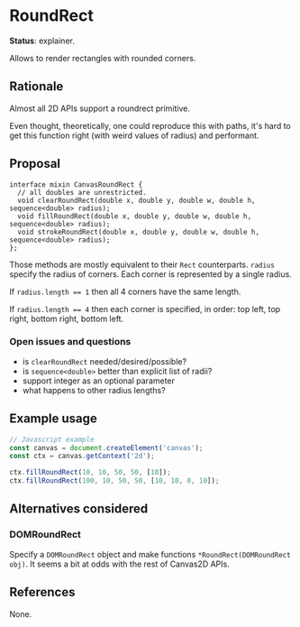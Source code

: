 RoundRect
=========
**Status**: explainer.

Allows to render rectangles with rounded corners.


Rationale
---------

Almost all 2D APIs support a roundrect primitive.

Even thought, theoretically, one could reproduce this with paths, it's hard to get this function right (with weird values of radius) and performant.


Proposal
--------

```webidl
interface mixin CanvasRoundRect {
  // all doubles are unrestricted.
  void clearRoundRect(double x, double y, double w, double h, sequence<double> radius);
  void fillRoundRect(double x, double y, double w, double h, sequence<double> radius);
  void strokeRoundRect(double x, double y, double w, double h, sequence<double> radius);
};
```

Those methods are mostly equivalent to their `Rect` counterparts. `radius` specify
the radius of corners. Each corner is represented by a single radius.

If `radius.length == 1` then all 4 corners have the same length.

If `radius.length == 4` then each corner is specified, in order: top left, top right, bottom right, bottom left.


### Open issues and questions

- is `clearRoundRect` needed/desired/possible?
- is `sequence<double>` better than explicit list of radii?
- support integer as an optional parameter
- what happens to other radius lengths?


Example usage
-------------

```js
// Javascript example
const canvas = document.createElement('canvas');
const ctx = canvas.getContext('2d');

ctx.fillRoundRect(10, 10, 50, 50, [10]);
ctx.fillRoundRect(100, 10, 50, 50, [10, 10, 0, 10]);

```

Alternatives considered
-----------------------

### DOMRoundRect

Specify a `DOMRoundRect` object and make functions `*RoundRect(DOMRoundRect obj)`. It seems a bit at odds with the rest of Canvas2D APIs.

References
----------

None.
